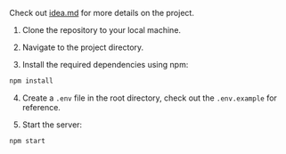 Check out [idea.md](idea.md) for more details on the project.

1) Clone the repository to your local machine.

2) Navigate to the project directory.

3) Install the required dependencies using npm:
```bash
npm install
```

4) Create a `.env` file in the root directory, check out the `.env.example` for reference.

5) Start the server:
```bash
npm start
```